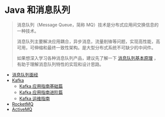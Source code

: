 # Java 和消息队列

> 消息队列（Message Queue，简称 MQ）技术是分布式应用间交换信息的一种技术。
>
> 消息队列主要解决应用耦合，异步消息，流量削锋等问题，实现高性能，高可用，可伸缩和最终一致性架构。是大型分布式系统不可缺少的中间件。
>
> 如果想深入学习各种消息队列产品，建议先了解一下 [消息队列基本原理](https://github.com/dunwu/blog/blob/master/source/_posts/distributed/mq-theory.md) ，有助于理解消息队列特性的实现和设计思路。

- [消息队列面经](mq-interview.md)
- [Kafka](kafka)
  - [Kafka 应用指南基础篇](kafka/kafka-basic.md)
  - [Kafka 应用指南进阶篇](kafka/kafka-advance.md)
  - [Kafka 运维指南](kafka/kafka-ops.md)
- [RocketMQ](rocketmq.md)
- [ActiveMQ](activemq.md)

